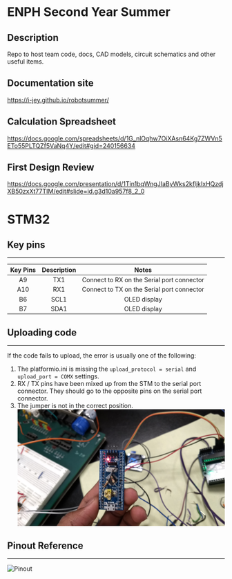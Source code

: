ENPH Second Year Summer 
=====

## Description 
Repo to host team code, docs, CAD models, circuit schematics and other useful items. 

## Documentation site 
https://i-jey.github.io/robotsummer/

## Calculation Spreadsheet
https://docs.google.com/spreadsheets/d/1G_nlOqhw7OiXAsn64Kg7ZWVn5ETo55PLTQZf5VaNq4Y/edit#gid=240156634

## First Design Review 
https://docs.google.com/presentation/d/1Tin1bqWngJIaByWks2kfljkIxHQzdjXB50zxXt77TIM/edit#slide=id.g3d10a957f8_2_0

STM32
===

## Key pins
---
|Key Pins   	|Description   	|Notes   	|
|:-:	|:-:	|:-:	|
|A9   	|TX1   	|Connect to RX on the Serial port connector   	|
|A10   	|RX1   	|Connect to TX on the Serial port connector   	|
|B6   	|SCL1   	|OLED display   	|
|B7   	|SDA1   	|OLED display   	|

## Uploading code 
---
If the code fails to upload, the error is usually one of the following: 
1. The platformio.ini is missing the `upload_protocol = serial` and `upload_port = COMX` settings.
2. RX / TX pins have been mixed up from the STM to the serial port connector. They should go to the opposite pins on the serial port connector. 
3. The jumper is not in the correct position. ![](https://raw.githubusercontent.com/i-jey/robotsummer/master/images/blue-pill.jpg)

## Pinout Reference
---
![Pinout](http://wiki.stm32duino.com/images/a/ae/Bluepillpinout.gif)